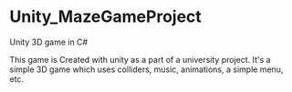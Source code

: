 # Unity_MazeGameProject
Unity 3D game in C#

This game is Created with unity as a part of a university project. It's a simple 3D game which uses colliders, music, animations, a simple menu, etc.
